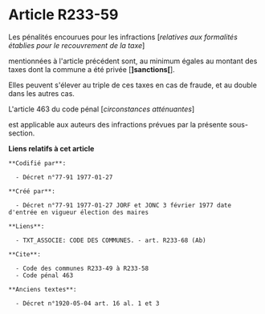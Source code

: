 # Article R233-59

Les pénalités encourues pour les infractions [*relatives aux formalités établies pour le recouvrement de la taxe*]

mentionnées à l'article précédent sont, au minimum égales au montant des taxes dont la commune a été privée
[**]sanctions[**]. 

Elles peuvent s'élever au triple de ces taxes en cas de fraude, et au double dans les autres cas.

L'article 463 du code pénal [*circonstances atténuantes*]

est applicable aux auteurs des infractions prévues par la présente sous-section.

**Liens relatifs à cet article**

	**Codifié par**:

	  - Décret n°77-91 1977-01-27

	**Créé par**:

	  - Décret n°77-91 1977-01-27 JORF et JONC 3 février 1977 date d'entrée en vigueur élection des maires

	**Liens**:

	  - TXT_ASSOCIE: CODE DES COMMUNES. - art. R233-68 (Ab)

	**Cite**:

	  - Code des communes R233-49 à R233-58
	  - Code pénal 463

	**Anciens textes**:

	  - Décret n°1920-05-04 art. 16 al. 1 et 3

